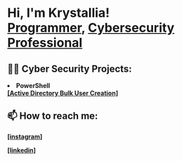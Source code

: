 <h1>Hi, I'm Krystallia! <br/><a href="https://github.com/Krystalliaa">Programmer</a>, <a href="https://www.linkedin.com/in/krystallia-nikoli/">Cybersecurity Professional</a>

<h2>👨‍💻 Cyber Security Projects:</h2>
<li> <b>PowerShell </b> </li>
  <b><a href="https://github.com/Krystalliaa/AD_PS"> [Active Directory Bulk User Creation]</a></b>








<h2> 📫 How to reach me: </h2>



<b><a href="https://www.instagram.com/krystalliaaa/"> [instagram]</a></b>

<b><a href="https://www.linkedin.com/in/krystallia-nikoli/"> [linkedin]</a></b>

<!--
**Krystalliaa/Krystalliaa** is a ✨ _special_ ✨ repository because its `README.md` (this file) appears on your GitHub profile.

Here are some ideas to get you started:

- 🔭 I’m currently working on ...
- 🌱 I’m currently learning ...
- 👯 I’m looking to collaborate on ...
- 🤔 I’m looking for help with ...
- 💬 Ask me about ...
- 📫 How to reach me: ...
- 😄 Pronouns: ...
- ⚡ Fun fact: ...
-->
